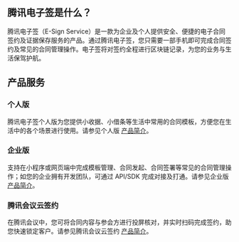 ## 腾讯电子签是什么？
腾讯电子签（E-Sign Service）是一款为企业及个人提供安全、便捷的电子合同签约及证据保存服务的产品。通过腾讯电子签，您只需要一部手机即可完成合同签约及常见的合同管理操作。电子签将对签约全程进行区块链记录，为您的业务与生活保驾护航。


## 产品服务
### 个人版
腾讯电子签个人版为您提供小收据、小借条等生活中常用的合同模板，方便您在生活中的各个场景进行使用。请参见个人版 [产品简介](https://cloud.tencent.com/document/product/1323/78863)。

### 企业版
支持在小程序或网⻚端中完成模板管理、合同发起、合同签署等常见的合同管理操作；如您的企业拥有开发团队，可通过 API/SDK 完成对接及打通。请参见企业版 [产品简介](https://cloud.tencent.com/document/product/1323/78868)。

### 腾讯会议云签约
在腾讯会议中，您可将合同内容与参会方进行投屏核对，并实时扫码完成签约，助您快速锁定客户。请参见腾讯会议云签约 [产品简介](https://cloud.tencent.com/document/product/1323/78869)。

